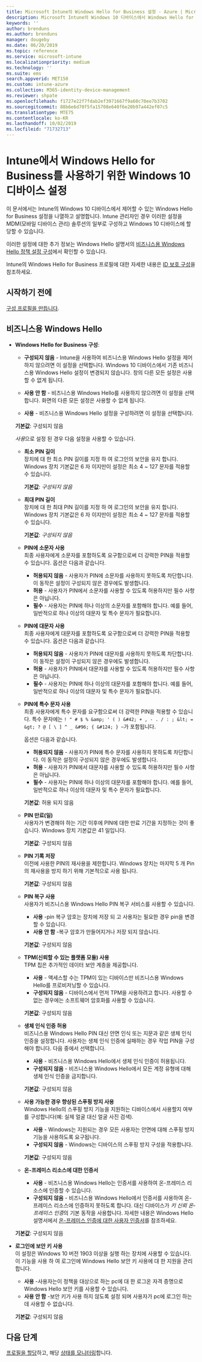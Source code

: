 ```yaml
---
title: Microsoft Intune의 Windows Hello for Business 설정 - Azure | Microsoft Docs
description: Microsoft Intune의 Windows 10 디바이스에서 Windows Hello for Business를 사용하고 구성하려면 ID 보호 프로필의 모든 PIN, 생체 인식 및 스푸핑 방지 설정 목록을 참조하세요.
keywords: ''
author: brenduns
ms.author: brenduns
manager: dougeby
ms.date: 06/20/2019
ms.topic: reference
ms.service: microsoft-intune
ms.localizationpriority: medium
ms.technology: ''
ms.suite: ems
search.appverid: MET150
ms.custom: intune-azure
ms.collection: M365-identity-device-management
ms.reviewer: shpate
ms.openlocfilehash: f1727e22f7fdab2ef3971667f9a60c70ee7b3702
ms.sourcegitcommit: 88b6e6d70f5fa15708e640f6e20b97a442ef07c5
ms.translationtype: MTE75
ms.contentlocale: ko-KR
ms.lasthandoff: 10/02/2019
ms.locfileid: "71732713"
---
```

# <a name="windows-10-device-settings-to-enable-windows-hello-for-business-in-intune"></a>Intune에서 Windows Hello for Business를 사용하기 위한 Windows 10 디바이스 설정

이 문서에서는 Intune의 Windows 10 디바이스에서 제어할 수 있는 Windows Hello for Business 설정을 나열하고 설명합니다. Intune 관리자인 경우 이러한 설정을 MDM(모바일 디바이스 관리) 솔루션의 일부로 구성하고 Windows 10 디바이스에 할당할 수 있습니다. 

이러한 설정에 대한 추가 정보는 Windows Hello 설명서의 [비즈니스용 Windows Hello 정책 설정 구성](https://docs.microsoft.com/windows/security/identity-protection/hello-for-business/hello-cert-trust-policy-settings)에서 확인할 수 있습니다.


Intune의 Windows Hello for Business 프로필에 대한 자세한 내용은 [ID 보호 구성](identity-protection-configure.md)을 참조하세요.

## <a name="before-you-begin"></a>시작하기 전에

[구성 프로필을 만듭니다](identity-protection-configure.md#create-the-device-profile).

## <a name="windows-hello-for-business"></a>비즈니스용 Windows Hello
- **Windows Hello for Business 구성**:
  - **구성되지 않음** - Intune을 사용하여 비즈니스용 Windows Hello 설정을 제어하지 않으려면 이 설정을 선택합니다. Windows 10 디바이스에서 기존 비즈니스용 Windows Hello 설정이 변경되지 않습니다. 창의 다른 모든 설정은 사용할 수 없게 됩니다.

  - **사용 안 함** - 비즈니스용 Windows Hello를 사용하지 않으려면 이 설정을 선택합니다. 화면의 다른 모든 설정은 사용할 수 없게 됩니다.
  - **사용** - 비즈니스용 Windows Hello 설정을 구성하려면 이 설정을 선택합니다.  
  
  **기본값**: 구성되지 않음

  *사용*으로 설정 된 경우 다음 설정을 사용할 수 있습니다.

  - **최소 PIN 길이**  
    장치에 대 한 최소 PIN 길이를 지정 하 여 로그인의 보안을 유지 합니다. Windows 장치 기본값은 6 자 이지만이 설정은 최소 4 ~ 127 문자를 적용할 수 있습니다. 

    **기본값**: *구성되지 않음*

  - **최대 PIN 길이**  
  장치에 대 한 최대 PIN 길이를 지정 하 여 로그인의 보안을 유지 합니다. Windows 장치 기본값은 6 자 이지만이 설정은 최소 4 ~ 127 문자를 적용할 수 있습니다.  

    **기본값**: *구성되지 않음*  

  - **PIN에 소문자 사용**  
    최종 사용자에게 소문자를 포함하도록 요구함으로써 더 강력한 PIN을 적용할 수 있습니다. 옵션은 다음과 같습니다.

    - **허용되지 않음** - 사용자가 PIN에 소문자를 사용하지 못하도록 차단합니다. 이 동작은 설정이 구성되지 않은 경우에도 발생합니다.
    - **허용** - 사용자가 PIN에서 소문자를 사용할 수 있도록 허용하지만 필수 사항은 아닙니다.
    - **필수** - 사용자는 PIN에 하나 이상의 소문자를 포함해야 합니다. 예를 들어, 일반적으로 하나 이상의 대문자 및 특수 문자가 필요합니다.

  - **PIN에 대문자 사용**  
    최종 사용자에게 대문자를 포함하도록 요구함으로써 더 강력한 PIN을 적용할 수 있습니다. 옵션은 다음과 같습니다.

    - **허용되지 않음** - 사용자가 PIN에 대문자를 사용하지 못하도록 차단합니다. 이 동작은 설정이 구성되지 않은 경우에도 발생합니다.
    - **허용** - 사용자가 PIN에서 대문자를 사용할 수 있도록 허용하지만 필수 사항은 아닙니다.
    - **필수** - 사용자는 PIN에 하나 이상의 대문자를 포함해야 합니다. 예를 들어, 일반적으로 하나 이상의 대문자 및 특수 문자가 필요합니다.

  - **PIN에 특수 문자 사용**  
    최종 사용자에게 특수 문자를 요구함으로써 더 강력한 PIN을 적용할 수 있습니다. 특수 문자에는 `! " # $ % &amp; ' ( ) &#42; + , - . / : ; &lt; = &gt; ? @ [ \ ] ^ _ &#96; { &#124; } ~`가 포함됩니다.  

    옵션은 다음과 같습니다.
    - **허용되지 않음** - 사용자가 PIN에 특수 문자를 사용하지 못하도록 차단합니다. 이 동작은 설정이 구성되지 않은 경우에도 발생합니다.
    - **허용** - 사용자가 PIN에서 대문자를 사용할 수 있도록 허용하지만 필수 사항은 아닙니다.
    - **필수** - 사용자는 PIN에 하나 이상의 대문자를 포함해야 합니다. 예를 들어, 일반적으로 하나 이상의 대문자 및 특수 문자가 필요합니다.

    **기본값**: 허용 되지 않음

  - **PIN 만료(일)**  
    사용자가 변경해야 하는 기간 이후에 PIN에 대한 만료 기간을 지정하는 것이 좋습니다. Windows 장치 기본값은 41 일입니다.

    **기본값**: 구성되지 않음

  - **PIN 기록 저장**  
    이전에 사용한 PIN의 재사용을 제한합니다. Windows 장치는 마지막 5 개 Pin의 재사용을 방지 하기 위해 기본적으로 사용 됩니다.  

    **기본값**: 구성되지 않음  

  - **PIN 복구 사용**   
    사용자가 비즈니스용 Windows Hello PIN 복구 서비스를 사용할 수 있습니다. 
    
    - **사용** -pin 복구 암호는 장치에 저장 되 고 사용자는 필요한 경우 pin을 변경할 수 있습니다.  
    - **사용 안 함** -복구 암호가 만들어지거나 저장 되지 않습니다.

    **기본값**: 구성되지 않음

  - **TPM(신뢰할 수 있는 플랫폼 모듈) 사용**   
    TPM 칩은 추가적인 데이터 보안 계층을 제공합니다.  

    - **사용** - 액세스할 수는 TPM이 있는 디바이스만 비즈니스용 Windows Hello를 프로비저닝할 수 있습니다.
    - **구성되지 않음** - 디바이스에서 먼저 TPM을 사용하려고 합니다. 사용할 수 없는 경우에는 소프트웨어 암호화를 사용할 수 있습니다.
    
    **기본값**: 구성되지 않음

  - **생체 인식 인증 허용**  
     비즈니스용 Windows Hello PIN 대신 안면 인식 또는 지문과 같은 생체 인식 인증을 설정합니다. 사용자는 생체 인식 인증에 실패하는 경우 작업 PIN을 구성해야 합니다. 다음 중에서 선택합니다.

    - **사용** - 비즈니스용 Windows Hello에서 생체 인식 인증이 허용됩니다.
    - **구성되지 않음** - 비즈니스용 Windows Hello에서 모든 계정 유형에 대해 생체 인식 인증을 금지합니다.

    **기본값**: 구성되지 않음

  - **사용 가능한 경우 향상된 스푸핑 방지 사용**  
    Windows Hello의 스푸핑 방지 기능을 지원하는 디바이스에서 사용할지 여부를 구성합니다(예: 실제 얼굴 대신 얼굴 사진 검색).  
    - **사용** - Windows는 지원되는 경우 모든 사용자는 안면에 대해 스푸핑 방지 기능을 사용하도록 요구됩니다.
    - **구성되지 않음** - Windows는 디바이스의 스푸핑 방지 구성을 적용합니다.

    **기본값**: 구성되지 않음

  - **온-프레미스 리소스에 대한 인증서**  

    - **사용** - 비즈니스용 Windows Hello는 인증서를 사용하여 온-프레미스 리소스에 인증할 수 있습니다.
    - **구성되지 않음** - 비즈니스용 Windows Hello에서 인증서를 사용하여 온-프레미스 리소스에 인증하지 못하도록 합니다. 대신 디바이스가 *키 신뢰 온-프레미스 인증*의 기본 동작을 사용합니다. 자세한 내용은 Windows Hello 설명서에서 [온-프레미스 인증에 대한 사용자 인증서](https://docs.microsoft.com/windows/security/identity-protection/hello-for-business/hello-cert-trust-policy-settings#use-certificate-for-on-premises-authentication)를 참조하세요.  

  **기본값**: 구성되지 않음

- **로그인에 보안 키 사용**  
  이 설정은 Windows 10 버전 1903 이상을 실행 하는 장치에 사용할 수 있습니다. 이 기능을 사용 하 여 로그인에 Windows Hello 보안 키 사용에 대 한 지원을 관리 합니다.  

  - **사용** -사용자는이 정책을 대상으로 하는 pc에 대 한 로그온 자격 증명으로 Windows Hello 보안 키를 사용할 수 있습니다. 
  - **사용 안 함** -보안 키가 사용 하지 않도록 설정 되며 사용자가 pc에 로그인 하는 데 사용할 수 없습니다.   

  **기본값**: 구성되지 않음

## <a name="next-steps"></a>다음 단계

[프로필을 할당](../configuration/device-profile-assign.md)하고, 해당 [상태를 모니터링](../configuration/device-profile-monitor.md)합니다.
